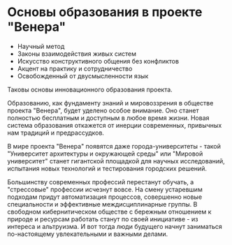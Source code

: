 # Основы образования в проекте "Венера"

* Научный метод
* Законы взаимодействия живых систем
* Искусство конструктивного общения без конфликтов
* Акцент на практику и сотрудничество
* Освобожденный от двусмысленности язык

Таковы основы инновационного образования проекта.

Образованию, как фундаменту знаний и мировоззрения в обществе проекта "Венера", будет уделено особое внимание. Оно станет полностью бесплатным и доступным в любое время жизни. Новая система образования откажется от инерции современных, привычных нам традиций и предрассудков.

В мире проекта "Венера" появятся даже города-университеты - такой "Университет архитектуры и окружающей среды" или "Мировой университет" станет гигантской площадкой для научных исследований, испытания новых технологий и тестирования городских решений.

Большинству современных профессий перестанут обучать, а "стрессовые" профессии исчезнут вовсе. На смену устаревшим подходам придут автоматизация процессов, совершенно новые специальности и эффективные междисциплинарные группы. В свободном кибернитическом обществе с бережным отношением к природе и ресурсам работать станут по своей инициативе -  из интереса и альтруизма. И вот тогда люди будущего начнут заниматься по-настоящему увлекательными и важными делами.

